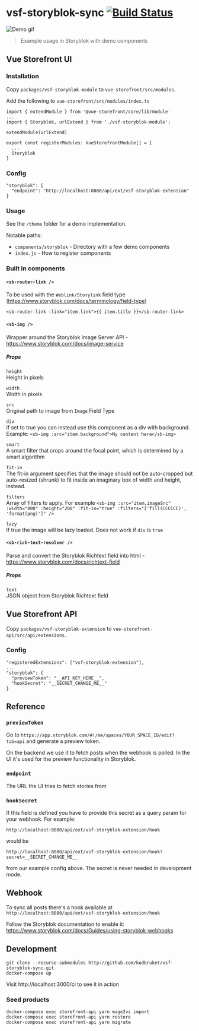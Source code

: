 # vsf-storyblok-sync [![Build Status](https://travis-ci.org/kodbruket/vsf-storyblok-sync.svg?branch=master)](https://travis-ci.org/kodbruket/vsf-storyblok-sync)

![Demo gif](demo.gif)

> Example usage in Storyblok with demo components

## Vue Storefront UI

### Installation

Copy `packages/vsf-storyblok-module` to `vue-storefront/src/modules`.

Add the following to `vue-storefront/src/modules/index.ts`

```
import { extendModule } from '@vue-storefront/core/lib/module'
...
import { Storyblok, urlExtend } from './vsf-storyblok-module';

extendModule(urlExtend)

export const registerModules: VueStorefrontModule[] = [
  ...
  Storyblok
]
```

### Config

```
"storyblok": {
  "endpoint": "http://localhost:8080/api/ext/vsf-storyblok-extension"
}
```

### Usage

See the `/theme` folder for a demo implementation.

Notable paths:

* `components/storyblok` - Directory with a few demo components
* `index.js` - How to register components

### Built in components

#### `<sb-router-link />`

To be used with the `Weblink/Storylink` field type (https://www.storyblok.com/docs/terminology/field-type)

`<sb-router-link :link="item.link">{{ item.title }}</sb-router-link>`

#### `<sb-img />`

Wrapper around the Storyblok Image Server API - https://www.storyblok.com/docs/image-service

##### Props
`height`  
Height in pixels

`width`  
Width in pixels

`src`  
Original path to image from `Image` Field Type

`div`  
If set to true you can instead use this component as a div with background. Example: `<sb-img :src="item.background">My content here</sb-img>`

`smart`  
A smart filter that crops around the focal point, which is determined by a smart algorithm

`fit-in`  
The fit-in argument specifies that the image should not be auto-cropped but auto-resized (shrunk) to fit inside an imaginary box of width and height, instead.

`filters`  
Array of filters to apply. For example `<sb-img :src="item.imageSrc" :width="800" :height="200" :fit-in="true" :filters="['fill(CCCCCC)', 'format(png)']" />`

`lazy`  
If true the image will be lazy loaded. Does not work if `div` is `true`

#### `<sb-rich-text-resolver />`

Parse and convert the Storyblok Richtext field into html - https://www.storyblok.com/docs/richtext-field

##### Props
`text`  
JSON object from Storyblok Richtext field

## Vue Storefront API

Copy `packages/vsf-storyblok-extension` to `vue-storefront-api/src/api/extensions`.

### Config

```
"registeredExtensions": ["vsf-storyblok-extension"],
...
"storyblok": {
  "previewToken": "__API_KEY_HERE__",
  "hookSecret": "__SECRET_CHANGE_ME__"
}
```

## Reference

### `previewToken`

Go to `https://app.storyblok.com/#!/me/spaces/YOUR_SPACE_ID/edit?tab=api` and generate a preview token.

On the backend we use it to fetch posts when the webhook is polled. In the UI it's used for the preview functionality in Storyblok.

### `endpoint`

The URL the UI tries to fetch stories from

### `hookSecret`

If this field is defined you have to provide this secret as a query param for your webhook. For example:

`http://localhost:8080/api/ext/vsf-storyblok-extension/hook`

would be

`http://localhost:8080/api/ext/vsf-storyblok-extension/hook?secret=__SECRET_CHANGE_ME__`

from our example config above. The secret is never needed in development mode.

## Webhook

To sync all posts there's a hook available at `http://localhost:8080/api/ext/vsf-storyblok-extension/hook`

Follow the Storyblok documentation to enable it: https://www.storyblok.com/docs/Guides/using-storyblok-webhooks

## Development

```
git clone --recurse-submodules http://github.com/kodbruket/vsf-storyblok-sync.git
docker-compose up
```

Visit http://localhost:3000/ci to see it in action

### Seed products

```
docker-compose exec storefront-api yarn mage2vs import
docker-compose exec storefront-api yarn restore
docker-compose exec storefront-api yarn migrate
```
